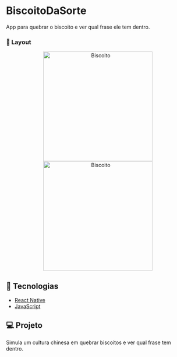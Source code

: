 # BiscoitoDaSorte
App para quebrar o biscoito e ver qual frase ele tem dentro.



###  📱 Layout


<p align="center">
  <img alt="Biscoito" src="https://ik.imagekit.io/aowlcgixdo/quebrarBiscoito_Tgx3e1BzF.png" width="300">
  
  <img alt="Biscoito" src="https://ik.imagekit.io/aowlcgixdo/biscoitQuebrado_VsvY1loic.png" width="300">
</p>

## 🚀 Tecnologias

- [React Native](https://facebook.github.io/react-native/)
- [JavaScript](https://tableless.github.io/iniciantes/manual/js/)


## 💻 Projeto

Simula um cultura chinesa em quebrar biscoitos e ver qual frase tem dentro.
